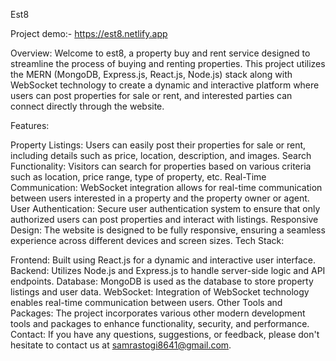 Est8

Project demo:- https://est8.netlify.app

Overview:
Welcome to est8, a property buy and rent service designed to streamline the process of buying and renting properties. This project utilizes the MERN (MongoDB, Express.js, React.js, Node.js) stack along with WebSocket technology to create a dynamic and interactive platform where users can post properties for sale or rent, and interested parties can connect directly through the website.

Features:

Property Listings: Users can easily post their properties for sale or rent, including details such as price, location, description, and images.
Search Functionality: Visitors can search for properties based on various criteria such as location, price range, type of property, etc.
Real-Time Communication: WebSocket integration allows for real-time communication between users interested in a property and the property owner or agent.
User Authentication: Secure user authentication system to ensure that only authorized users can post properties and interact with listings.
Responsive Design: The website is designed to be fully responsive, ensuring a seamless experience across different devices and screen sizes.
Tech Stack:

Frontend: Built using React.js for a dynamic and interactive user interface.
Backend: Utilizes Node.js and Express.js to handle server-side logic and API endpoints.
Database: MongoDB is used as the database to store property listings and user data.
WebSocket: Integration of WebSocket technology enables real-time communication between users.
Other Tools and Packages: The project incorporates various other modern development tools and packages to enhance functionality, security, and performance.
Contact:
If you have any questions, suggestions, or feedback, please don't hesitate to contact us at samrastogi8641@gmail.com.
